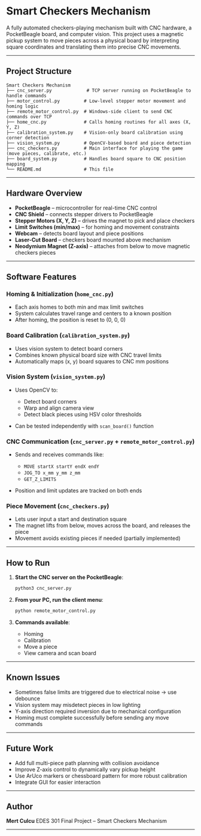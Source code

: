 # Smart Checkers Mechanism

A fully automated checkers-playing mechanism built with CNC hardware, a PocketBeagle board, and computer vision. This project uses a magnetic pickup system to move pieces across a physical board by interpreting square coordinates and translating them into precise CNC movements.

---
## Project Structure
```
Smart Checkers Mechanism
├── cnc_server.py             # TCP server running on PocketBeagle to handle commands
├── motor_control.py         # Low-level stepper motor movement and homing logic
├── remote_motor_control.py  # Windows-side client to send CNC commands over TCP
├── home_cnc.py              # Calls homing routines for all axes (X, Y, Z)
├── calibration_system.py    # Vision-only board calibration using corner detection
├── vision_system.py         # OpenCV-based board and piece detection
├── cnc_checkers.py          # Main interface for playing the game (move pieces, calibrate, etc.)
├── board_system.py          # Handles board square to CNC position mapping
└── README.md                # This file
```

---

## Hardware Overview

* **PocketBeagle** – microcontroller for real-time CNC control
* **CNC Shield** – connects stepper drivers to PocketBeagle
* **Stepper Motors (X, Y, Z)** – drives the magnet to pick and place checkers
* **Limit Switches (min/max)** – for homing and movement constraints
* **Webcam** – detects board layout and piece positions
* **Laser-Cut Board** – checkers board mounted above mechanism
* **Neodymium Magnet (Z-axis)** – attaches from below to move magnetic checkers pieces

---

## Software Features

### Homing & Initialization (`home_cnc.py`)

* Each axis homes to both min and max limit switches
* System calculates travel range and centers to a known position
* After homing, the position is reset to (0, 0, 0)

### Board Calibration (`calibration_system.py`)

* Uses vision system to detect board corners
* Combines known physical board size with CNC travel limits
* Automatically maps (x, y) board squares to CNC mm positions

### Vision System (`vision_system.py`)

* Uses OpenCV to:

  * Detect board corners
  * Warp and align camera view
  * Detect black pieces using HSV color thresholds
* Can be tested independently with `scan_board()` function

### CNC Communication (`cnc_server.py` + `remote_motor_control.py`)

* Sends and receives commands like:

  * `MOVE startX startY endX endY`
  * `JOG_TO x_mm y_mm z_mm`
  * `GET_Z_LIMITS`
* Position and limit updates are tracked on both ends

### Piece Movement (`cnc_checkers.py`)

* Lets user input a start and destination square
* The magnet lifts from below, moves across the board, and releases the piece
* Movement avoids existing pieces if needed (partially implemented)

---

## How to Run

1. **Start the CNC server on the PocketBeagle**:

   ```bash
   python3 cnc_server.py
   ```

2. **From your PC, run the client menu**:

   ```bash
   python remote_motor_control.py
   ```

3. **Commands available**:

   * Homing
   * Calibration
   * Move a piece
   * View camera and scan board

---

## Known Issues

* Sometimes false limits are triggered due to electrical noise → use debounce
* Vision system may misdetect pieces in low lighting
* Y-axis direction required inversion due to mechanical configuration
* Homing must complete successfully before sending any move commands

---

## Future Work

* Add full multi-piece path planning with collision avoidance
* Improve Z-axis control to dynamically vary pickup height
* Use ArUco markers or chessboard pattern for more robust calibration
* Integrate GUI for easier interaction

---

## Author

**Mert Culcu**
EDES 301 Final Project – Smart Checkers Mechanism

---
